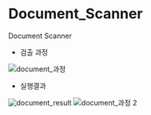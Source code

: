 # Document_Scanner
Document Scanner

- 검출 과정

![document_과정](https://user-images.githubusercontent.com/33507553/63173434-dc88b280-c07a-11e9-9fdd-30c1222f4290.PNG)


- 실행결과


![document_result](https://user-images.githubusercontent.com/33507553/63173626-3a1cff00-c07b-11e9-9e68-305a5466ee68.PNG)
![document_과정 2](https://user-images.githubusercontent.com/33507553/63173627-3b4e2c00-c07b-11e9-919b-d8323aadaf51.PNG)
